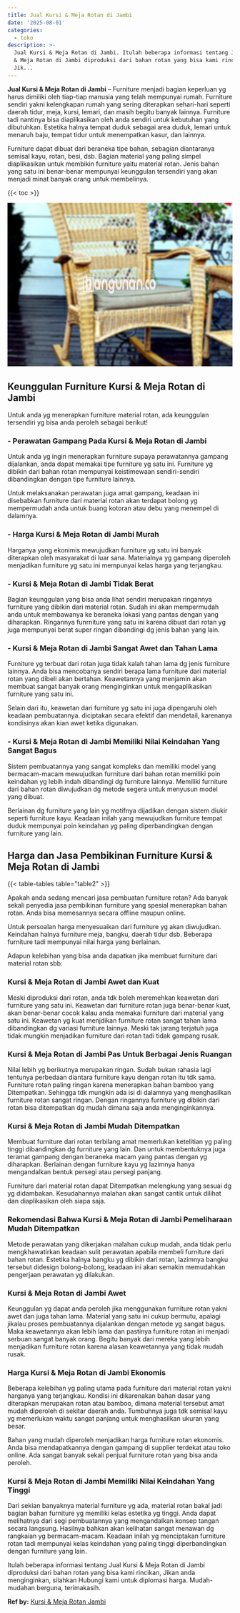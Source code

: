 ```yaml
---
title: Jual Kursi & Meja Rotan di Jambi
date: '2025-08-01'
categories:
  - toko
description: >-
  Jual Kursi & Meja Rotan di Jambi. Itulah beberapa informasi tentang Jual Kursi
  & Meja Rotan di Jambi diproduksi dari bahan rotan yang bisa kami rincikan,
  Jik...
---
```


**Jual Kursi & Meja Rotan di Jambi** – Furniture menjadi bagian keperluan yg harus dimiliki oleh tiap-tiap manusia yang telah mempunyai rumah. Furniture sendiri yakni kelengkapan rumah yang sering diterapkan sehari-hari seperti daerah tidur, meja, kursi, lemari, dan masih begitu banyak lainnya. Furniture tadi nantinya bisa diaplikasikan oleh anda sendiri untuk kebutuhan yang dibutuhkan. Estetika halnya tempat duduk sebagai area duduk, lemari untuk menaruh baju, tempat tidur untuk menempatkan kasur, dan lainnya.

Furniture dapat dibuat dari beraneka tipe bahan, sebagian diantaranya semisal kayu, rotan, besi, dsb. Bagian material yang paling simpel diaplikasikan untuk membikin furniture yaitu material rotan. Jenis bahan yang satu ini benar-benar mempunyai keunggulan tersendiri yang akan menjadi minat banyak orang untuk membelinya.

{{< toc >}}

![Jual Kursi & Meja Rotan di Jambi](/images/kursi-meja-rotan-murah20.png)

## Keunggulan Furniture Kursi & Meja Rotan di Jambi

Untuk anda yg menerapkan furniture material rotan, ada keunggulan tersendiri yg bisa anda peroleh sebagai berikut!

### \- Perawatan Gampang Pada Kursi & Meja Rotan di Jambi

Untuk anda yg ingin menerapkan furniture supaya perawatannya gampang dijalankan, anda dapat memakai tipe furniture yg satu ini. Furniture yg dibikin dari bahan rotan mempunyai keistimewaan sendiri-sendiri dibandingkan dengan tipe furniture lainnya.

Untuk melaksanakan perawatan juga amat gampang, keadaan ini disebabkan furniture dari material rotan akan terdapat bolong yg mempermudah anda untuk buang kotoran atau debu yang menempel di dalamnya.

### \- Harga Kursi & Meja Rotan di Jambi Murah

Harganya yang ekonimis mewujudkan furniture yg satu ini banyak diterapkan oleh masyarakat di luar sana. Materialnya yg gampang diperoleh menjadikan furniture yg satu ini mempunyai kelas harga yang terjangkau.

### \- Kursi & Meja Rotan di Jambi Tidak Berat

Bagian keunggulan yang bisa anda lihat sendiri merupakan ringannya furniture yang dibikin dari material rotan. Sudah ini akan mempermudah anda untuk membawanya ke beraneka lokasi yang pantas dengan yang diharapkan. Ringannya funrniture yang satu ini karena dibuat dari rotan yg juga mempunyai berat super ringan dibandingi dg jenis bahan yang lain.

### \- Kursi & Meja Rotan di Jambi Sangat Awet dan Tahan Lama

Furniture yg terbuat dari rotan juga tidak kalah tahan lama dg jenis furniture lainnya. Anda bisa mencobanya sendiri berapa lama furniture dari material rotan yang dibeli akan bertahan. Keawetannya yang menjamin akan membuat sangat banyak orang menginginkan untuk mengaplikasikan furniture yang satu ini.

Selain dari itu, keawetan dari furniture yg satu ini juga dipengaruhi oleh keadaan pembuatannya. diciptakan secara efektif dan mendetail, karenanya kondisinya akan kian awet ketika digunakan.

### \- Kursi & Meja Rotan di Jambi Memiliki Nilai Keindahan Yang Sangat Bagus

Sistem pembuatannya yang sangat kompleks dan memiliki model yang bermacam-macam mewujudkan furniture dari bahan rotan memiliki poin keindahan yg lebih indah dibandingi dg furniture lainnya. Memiliki furniture dari bahan rotan diwujudkan dg metode segera untuk menyusun model yang dibuat.

Berlainan dg furniture yang lain yg motifnya dijadikan dengan sistem diukir seperti furniture kayu. Keadaan inilah yang mewujudkan furniture tempat duduk mempunyai poin keindahan yg paling diperbandingkan dengan furniture yang lain.

## Harga dan Jasa Pembikinan Furniture Kursi & Meja Rotan di Jambi

{{< table-tables table="table2" >}}

Apakah anda sedang mencari jasa pembuatan furniture rotan? Ada banyak sekali penyedia jasa pembikinan furniture yang spesial menerapkan bahan rotan. Anda bisa memesannya secara offline maupun online.

Untuk persoalan harga menyesuaikan dari furniture yg akan diwujudkan. Keindahan halnya furniture meja, bangku, daerah tidur dsb. Beberapa furniture tadi mempunyai nilai harga yang berlainan.

Adapun kelebihan yang bisa anda dapatkan jika membuat furniture dari material rotan sbb:

### Kursi & Meja Rotan di Jambi Awet dan Kuat

Meski diproduksi dari rotan, anda tdk boleh meremehkan keawetan dari furniture yang satu ini. Keawetan dari furniture rotan juga benar-benar kuat, akan benar-benar cocok kalau anda memakai furniture dari material yang satu ini. Keawetan yg kuat menjdikan furniture rotan sangat tahan lama dibandingkan dg variasi furniture lainnya. Meski tak jarang terjatuh juga tidak mungkin menjadikan furniture dari rotan tadi tidak gampang rusak.

### Kursi & Meja Rotan di Jambi Pas Untuk Berbagai Jenis Ruangan

Nilai lebih yg berikutnya merupakan ringan. Sudah bukan rahasia lagi tentunya perbedaan diantara furniture kayu dengan rotan itu tdk sama. Furniture rotan paling ringan karena menerapkan bahan bamboo yang Ditempatkan. Sehingga tdk mungkin ada isi di dalamnya yang menghasilkan furniture rotan sangat ringan. Dengan ringannya furniture yg dibikin dari rotan bisa ditempatkan dg mudah dimana saja anda menginginkannya.

### Kursi & Meja Rotan di Jambi Mudah Ditempatkan

Membuat furniture dari rotan terbilang amat memerlukan ketelitian yg paling tinggi dibandingkan dg furniture yang lain. Dan untuk membentuknya juga teramat gampang dengan beraneka macam yang pantas dengan yg diharapkan. Berlainan dengan furniture kayu yg lazimnya hanya mengandalkan bentuk persegi atau persegi panjang.

Furniture dari material rotan dapat Ditempatkan melengkung yang sesuai dg yg didambakan. Kesudahannya malahan akan sangat cantik untuk dilihat dan diaplikasikan oleh siapa saja.

### Rekomendasi Bahwa Kursi & Meja Rotan di Jambi Pemeliharaan Mudah Ditempatkan

Metode perawatan yang dikerjakan malahan cukup mudah, anda tidak perlu mengkhawatirkan keadaan sulit perawatan apabila membeli furniture dari bahan rotan. Estetika halnya bangku yg dibikin dari rotan, lazimnya bangku tersebut didesign bolong-bolong, keadaan ini akan semakin memudahkan pengerjaan perawatan yg dilakukan.

### Kursi & Meja Rotan di Jambi Awet

Keunggulan yg dapat anda peroleh jika menggunakan furniture rotan yakni awet dan juga tahan lama. Material yang satu ini cukup bermutu, apalagi jikalau proses pembuatannya dijalankan dengan metode yg sangat bagus. Maka keawetannya akan lebih lama dan pastinya furniture rotan ini menjadi serbuan sangat banyak orang. Begitu banyak dari mereka yang lebih menjadikan furniture rotan karena alasan keawetannya yang tidak mudah rusak.

### Harga Kursi & Meja Rotan di Jambi Ekonomis

Beberapa kelebihan yg paling utama pada furniture dari material rotan yakni harganya yang terjangkau. Kondisi ini dikarenakan bahan dasar yang diterapkan merupakan rotan atau bamboo, dimana material tersebut amat mudah diperoleh di sekitar daerah anda. Tumbuhnya juga tdk semisal kayu yg memerlukan waktu sangat panjang untuk menghasilkan ukuran yang besar.

Bahan yang mudah diperoleh menjadikan harga furniture rotan ekonomis. Anda bisa mendapatkannya dengan gampang di supplier terdekat atau toko online. Ada sangat banyak sekali penjual furniture rotan yang bisa anda peroleh.

### Kursi & Meja Rotan di Jambi Memiliki Nilai Keindahan Yang Tinggi

Dari sekian banyaknya material furniture yg ada, material rotan bakal jadi bagian bahan furniture yg memiliki kelas estetika yg tinggi. Anda dapat melihatnya dari segi pembuatannya yang mengandalkan konsep tangan secara langsung. Hasilnya bahkan akan kelihatan sangat menawan dg rangkaian yg bermacam-macam. Keadaan inilah yg menciptakan furniture rotan tadi mempunyai kelas keindahan yang paling tinggi diperbandingkan dengan furniture yang lain.

Itulah beberapa informasi tentang Jual Kursi & Meja Rotan di Jambi diproduksi dari bahan rotan yang bisa kami rincikan, Jikan anda menginginkan, silahkan Hubungi kami untuk diplomasi harga. Mudah-mudahan berguna, terimakasih.

**Ref by:** [Kursi & Meja Rotan Jambi](https://id.wikipedia.org/wiki/Kursi)
